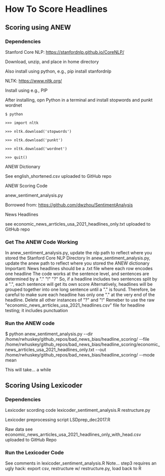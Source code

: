 # How To Score Headlines

## Scoring using ANEW
### Dependencies
Stanford Core NLP: https://stanfordnlp.github.io/CoreNLP/

Download, unzip, and place in home directory

Also install using python, e.g., pip install stanfordnlp

NLTK: https://www.nltk.org/

Install using e.g., PIP

After installing, opn Python in a terminal and install stopwords and punkt wordnet

	$ python

	>>> import nltk

	>>> nltk.download('stopwords')

	>>> nltk.download('punkt')

	>>> nltk.download('wordnet')

	>>> quit()

ANEW Dictionary

See english_shortened.csv uploaded to GitHub repo

ANEW Scoring Code

anew_sentiment_analysis.py

Borrowed from: https://github.com/dwzhou/SentimentAnalysis

News Headlines

see economic_news_arrticles_usa_2021_headlines_only.txt uploaded to GitHub repo

### Get The ANEW Code Working
In anew_sentiment_analysis.py, update the nlp path to reflect where you stored the Stanford Core NLP Directory
In anew_sentiment_analysis.py, update the anew path to reflect where you stored the ANEW dictionary
Important:
	News headlines should be a .txt file where each row encodes one headline
	The code works at the sentence level, and sentences are determined by a "." "!" "?"
	So, if a headline includes two sentences split by a ".", each sentence will get its own score
	Alternatively, headlines will be grouped together into one long sentence until a "." is found.
	Therefore, be careful to make sure each headline has only one "." at the very end of the headline.
	Delete all other instances of "?" and "!"
	Remeber to use the raw "economic_news_arrticles_usa_2021_headlines.csv" file for headline testing; it includes punctuation

### Run the ANEW code
$ python anew_sentiment_analysis.py --dir /home/rwhuskey/github_repos/bad_news_bias/headline_scoring/ --file /home/rwhuskey/github_repos/bad_news_bias/headline_scoring/economic_news_arrticles_usa_2021_headlines_only.txt --out /home/rwhuskey/github_repos/bad_news_bias/headline_scoring/ --mode mean

This will take... a while

## Scoring Using Lexicoder
### Dependencies
Lexicoder scording code
lexicoder_sentiment_analysis.R
restructure.py

Lexicoder preprocessing script
LSDprep_dec2017.R

Raw data
see economic_news_arrticles_usa_2021_headlines_only_with_head.csv uploaded to GitHub Repo

### Run the Lexicoder Code
See comments in lexicoder_sentiment_analysis.R
Note... step3 requires an ugly hack: export csv, restructure w/ restructure.py, load back to R

